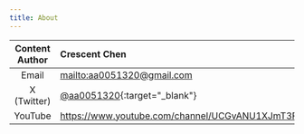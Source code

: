 ```yaml
---
title: About
---
```


| Content Author | Crescent Chen                                                                |
| :------------: | :--------------------------------------------------------------------------- |
|     Email      | <mailto:aa0051320@gmail.com>                                                 |
|  X (Twitter)   | [@aa0051320](https://twitter.com/aa0051320){:target="_blank"}                |
|    YouTube     | <https://www.youtube.com/channel/UCGvANU1XJmT3FVQBt8Ixbog>{:target="_blank"} |
